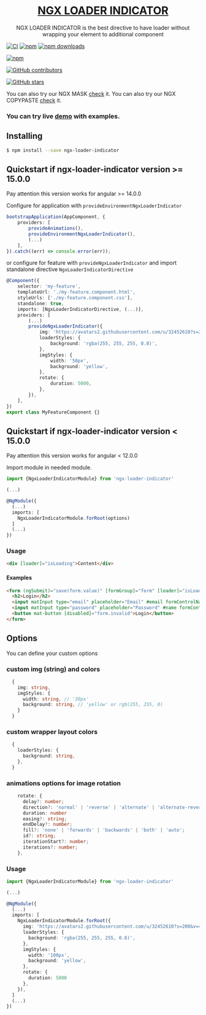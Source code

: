 <a href="http://jsdaddy.io/img/logo.png">
  <h1 align="center">NGX LOADER INDICATOR</h1>
</a>

<p align="center">
  NGX LOADER INDICATOR is the best directive to have loader without wrapping your element to additional component
</p>

[![CI](https://github.com/JsDaddy/ngx-loader-indicator/actions/workflows/quality-check.yml/badge.svg?branch=develop)](https://github.com/JsDaddy/ngx-loader-indicator/actions/workflows/main.yml)
[![npm](https://img.shields.io/npm/v/ngx-loader-indicator.svg)](https://www.npmjs.com/package/ngx-loader-indicator)
[![npm downloads](https://img.shields.io/npm/dt/ngx-loader-indicator.svg)](https://npmjs.org/ngx-loader-indicator)

[![npm](https://img.shields.io/npm/dm/ngx-loader-indicator.svg)](https://www.npmjs.com/package/ngx-loader-indicator)

[![GitHub contributors](https://img.shields.io/github/contributors/JSDaddy/ngx-loader-indicator.svg?style=flat)](https://github.com/JSDaddy/ngx-loader-indicator)

[![GitHub stars](https://img.shields.io/github/stars/JSDaddy/ngx-loader-indicator.svg?label=GitHub%20Stars&style=flat)](https://github.com/JSDaddy/ngx-loader-indicator)

You can also try our NGX MASK [check](https://www.npmjs.com/package/ngx-mask) it.
You can also try our NGX COPYPASTE [check](https://www.npmjs.com/package/ngx-copypaste) it.
### You can try live  [demo](https://jsdaddy.github.io/ngx-loader-indicator/) with examples.
## Installing

```bash
$ npm install --save ngx-loader-indicator
```


## Quickstart if ngx-loader-indicator version >= 15.0.0

Pay attention this version works for angular >= 14.0.0

Configure for application with `provideEnvironmentNgxLoaderIndicator`

```typescript
bootstrapApplication(AppComponent, {
    providers: [
        provideAnimations(),
        provideEnvironmentNgxLoaderIndicator(),
        (...)
    ],
}).catch((err) => console.error(err));
````

or configure for feature with `provideNgxLoaderIndicator` and import standalone directive `NgxLoaderIndicatorDirective`

```typescript
@Component({
    selector: 'my-feature',
    templateUrl: './my-feature.component.html',
    styleUrls: ['./my-feature.component.css'],
    standalone: true,
    imports: [NgxLoaderIndicatorDirective, (...)],
    providers: [
        (...)
        provideNgxLoaderIndicator({
            img: 'https://avatars2.githubusercontent.com/u/32452610?s=200&v=4',
            loaderStyles: {
                background: 'rgba(255, 255, 255, 0.8)',
            },
            imgStyles: {
                width: '50px',
                background: 'yellow',
            },
            rotate: {
                duration: 5000,
            },
        }),
    ],
})
export class MyFeatureComponent {}
````

## Quickstart if ngx-loader-indicator version < 15.0.0

Pay attention this version works for angular < 12.0.0

Import module in needed module.

```typescript
import {NgxLoaderIndicatorModule} from 'ngx-loader-indicator'

(...)

@NgModule({
  (...)
  imports: [
    NgxLoaderIndicatorModule.forRoot(options)
  ]
  (...)
})
```

### Usage

```html
<div [loader]="isLoading">Content</div> 
```

#### Examples

```html
<form (ngSubmit)="save(form.value)" [formGroup]="form" [loader]="isLoading">
  <h2>Login</h2>
  <input matInput type="email" placeholder="Email" #email formControlName="email">
  <input matInput type="password" placeholder="Password" #name formControlName="password">
  <button mat-button [disabled]="form.invalid">Login</button>
</form>
```

## Options
You can define your custom options


### custom img (string) and colors
```typescript
  {
    img: string,
    imgStyles: {
      width: string, // '30px'
      background: string, // 'yellow' or rgb(255, 255, 0)
    }
  }
```

### custom wrapper layout colors
```typescript
  {
    loaderStyles: {
      background: string,
    },
  }
```

### animations options for image rotation
```typescript
    rotate: {
      delay?: number;
      direction?: 'normal' | 'reverse' | 'alternate' | 'alternate-reverse';
      duration: number
      easing?: string;
      endDelay?: number;
      fill?: 'none' | 'forwards' | 'backwards' | 'both' | 'auto';
      id?: string;
      iterationStart?: number;
      iterations?: number;
    },
```


### Usage
```typescript
import {NgxLoaderIndicatorModule} from 'ngx-loader-indicator'

(...)

@NgModule({
  (...)
  imports: [
    NgxLoaderIndicatorModule.forRoot({
      img: 'https://avatars2.githubusercontent.com/u/32452610?s=200&v=4',
      loaderStyles: {
        background: 'rgba(255, 255, 255, 0.8)',
      },
      imgStyles: {
        width: '100px',
        background: 'yellow',
      },
      rotate: {
        duration: 5000
      },
    }),
  ]
  (...)
})
```
